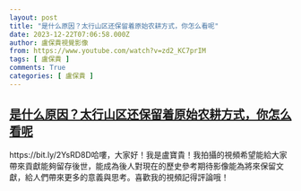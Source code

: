 ```yaml
---
layout: post
title: "是什么原因？太行山区还保留着原始农耕方式，你怎么看呢"
date: 2023-12-22T07:06:58.000Z
author: 盧保貴視覺影像
from: https://www.youtube.com/watch?v=zd2_KC7prIM
tags: [ 盧保貴 ]
comments: True
categories: [ 盧保貴 ]
---
```

<!--1703228818000-->
[是什么原因？太行山区还保留着原始农耕方式，你怎么看呢](https://www.youtube.com/watch?v=zd2_KC7prIM)
------

<div>
https://bit.ly/2YsRD8D哈嘍，大家好！我是盧寶貴！我拍攝的視頻希望能給大家帶來貢獻能夠留存後世，能成為後人對現在的歷史參考期待影像能為將來保留文獻，給人們帶來更多的意義與思考。喜歡我的視頻記得評論哦！
</div>

